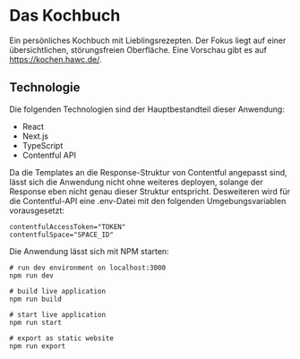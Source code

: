 # Das Kochbuch

Ein persönliches Kochbuch mit Lieblingsrezepten. Der Fokus liegt auf einer übersichtlichen, störungsfreien Oberfläche. Eine Vorschau gibt es auf https://kochen.hawc.de/.

## Technologie

Die folgenden Technologien sind der Hauptbestandteil dieser Anwendung:

- React
- Next.js
- TypeScript
- Contentful API

Da die Templates an die Response-Struktur von Contentful angepasst sind, lässt sich die Anwendung nicht ohne weiteres deployen, solange der Response eben nicht genau dieser Struktur entspricht. Desweiteren wird für die Contentful-API eine .env-Datei mit den folgenden Umgebungsvariablen vorausgesetzt:

```
contentfulAccessToken="TOKEN"
contentfulSpace="SPACE_ID"
```

Die Anwendung lässt sich mit NPM starten:

```
# run dev environment on localhost:3000
npm run dev

# build live application
npm run build

# start live application
npm run start

# export as static website
npm run export
```
